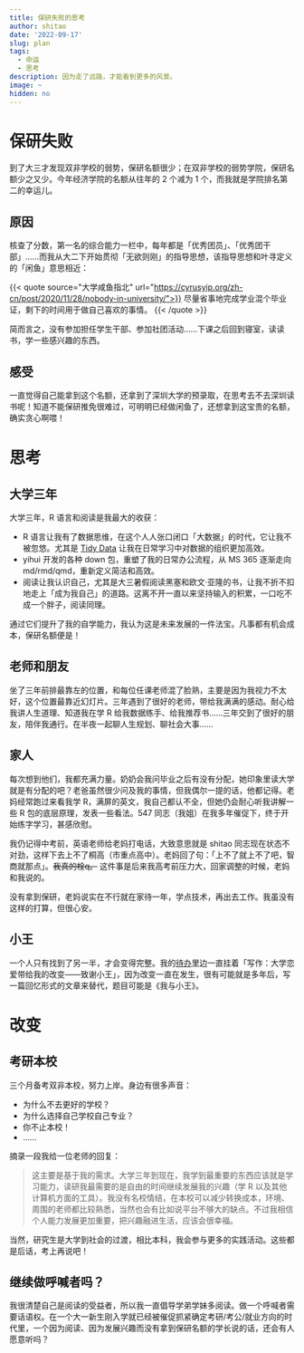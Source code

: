 ```yaml
---
title: 保研失败的思考
author: shitao
date: '2022-09-17'
slug: plan
tags:
  - 命运
  - 思考
description: 因为走了远路，才能看到更多的风景。
image: ~
hidden: no
---
```


# 保研失败

到了大三才发现双非学校的弱势，保研名额很少；在双非学校的弱势学院，保研名额少之又少。今年经济学院的名额从往年的 2 个减为 1 个，而我就是学院排名第二的幸运儿。

## 原因

核查了分数，第一名的综合能力一栏中，每年都是「优秀团员」、「优秀团干部」……而我从大二下开始贯彻「无欲则刚」的指导思想，该指导思想和叶寻定义的「闲鱼」意思相近：

{{< quote source="大学咸鱼指北" url="https://cyrusyip.org/zh-cn/post/2020/11/28/nobody-in-university/">}}
尽量省事地完成学业混个毕业证，剩下的时间用于做自己喜欢的事情。
{{< /quote >}}

简而言之，没有参加担任学生干部、参加社团活动……下课之后回到寝室，读读书，学一些感兴趣的东西。

## 感受

一直觉得自己能拿到这个名额，还拿到了深圳大学的预录取，在思考去不去深圳读书呢！知道不能保研推免很难过，可明明已经做闲鱼了，还想拿到这宝贵的名额，确实贪心啊喂！

# 思考

## 大学三年

大学三年，R 语言和阅读是我最大的收获：

- R 语言让我有了数据思维，在这个人人张口闭口「大数据」的时代，它让我不被忽悠。尤其是 [Tidy Data](https://www.jstatsoft.org/article/view/v059i10/) 让我在日常学习中对数据的组织更加高效。
- yihui 开发的各种 down 包，重塑了我的日常办公流程，从 MS 365 逐渐走向 md/rmd/qmd，重新定义简洁和高效。
- 阅读让我认识自己，尤其是大三暑假阅读黑塞和欧文·亚隆的书，让我不折不扣地走上「成为我自己」的道路。这离不开一直以来坚持输入的积累，一口吃不成一个胖子，阅读同理。

通过它们提升了我的自学能力，我认为这是未来发展的一件法宝。凡事都有机会成本，保研名额便是！

## 老师和朋友

坐了三年前排最靠左的位置，和每位任课老师混了脸熟，主要是因为我视力不太好，这个位置最靠近幻灯片。三年遇到了很好的老师，带给我满满的感动。耐心给我讲人生道理、知道我在学 R 给我数据练手、给我推荐书……三年交到了很好的朋友，陪伴我通行。在半夜一起聊人生规划、聊社会大事……

## 家人

每次想到他们，我都充满力量。奶奶会我问毕业之后有没有分配，她印象里读大学就是有分配的吧？老爸虽然很少问及我的事情，但我偶尔一提的话，他都记得。老妈经常跑过来看我学 R，满屏的英文，我自己都认不全，但她仍会耐心听我讲解一些 R 包的底层原理，发表一些看法。547 同志（我姐）在我多年催促下，终于开始练字学习，甚感欣慰。

我仍记得中考前，英语老师给老妈打电话，大致意思就是 shitao 同志现在状态不对劲，这样下去上不了桐高（市重点高中）。老妈回了句：「上不了就上不了吧，智商就那点」。~~我真的栓q。~~
这件事是后来我高考前压力大，回家调整的时候，老妈和我说的。

没有拿到保研，老妈说实在不行就在家待一年，学点技术，再出去工作。我虽没有这样的打算，但很心安。

## 小王

一个人只有找到了另一半，才会变得完整。我的[待办](https://shitao.netlify.app/todo/)里边一直挂着「写作：大学恋爱带给我的改变——致谢小王」，因为改变一直在发生，很有可能就是多年后，写一篇回忆形式的文章来替代，题目可能是《我与小王》。

# 改变

## 考研本校

三个月备考双非本校，努力上岸。身边有很多声音：

- 为什么不去更好的学校？
- 为什么选择自己学校自己专业？
- 你不止本校！
- ……

摘录一段我给一位老师的回复：

> 这主要是基于我的需求。大学三年到现在，我学到最重要的东西应该就是学习能力，读研我最需要的是自由的时间继续发展我的兴趣（学 R 以及其他计算机方面的工具）。我没有名校情结，在本校可以减少转换成本，环境、周围的老师都比较熟悉，当然也会有比如说平台不够大的缺点。不过我相信个人能力发展更加重要，把兴趣融进生活，应该会很幸福。

当然，研究生是大学到社会的过渡，相比本科，我会参与更多的实践活动。这些都是后话，考上再说吧！

## 继续做呼喊者吗？

我很清楚自己是阅读的受益者，所以我一直倡导学弟学妹多阅读。做一个呼喊者需要话语权。在一个大一新生刚入学就已经被催促抓紧确定考研/考公/就业方向的时代里，一个因为阅读、因为发展兴趣而没有拿到保研名额的学长说的话，还会有人愿意听吗？
